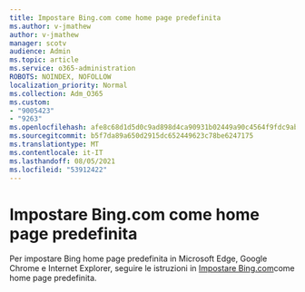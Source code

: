 ```yaml
---
title: Impostare Bing.com come home page predefinita
ms.author: v-jmathew
author: v-jmathew
manager: scotv
audience: Admin
ms.topic: article
ms.service: o365-administration
ROBOTS: NOINDEX, NOFOLLOW
localization_priority: Normal
ms.collection: Adm_O365
ms.custom:
- "9005423"
- "9263"
ms.openlocfilehash: afe8c68d1d5d0c9ad898d4ca90931b02449a90c4564f9fdc9abfaf6ce53aeba1
ms.sourcegitcommit: b5f7da89a650d2915dc652449623c78be6247175
ms.translationtype: MT
ms.contentlocale: it-IT
ms.lasthandoff: 08/05/2021
ms.locfileid: "53912422"
---
```

# <a name="make-bingcom-the-default-home-page"></a>Impostare Bing.com come home page predefinita

Per impostare Bing home page predefinita in Microsoft Edge, Google Chrome e Internet Explorer, seguire le istruzioni in [Impostare Bing.com](https://go.microsoft.com/fwlink/?linkid=2149816)come home page predefinita.
